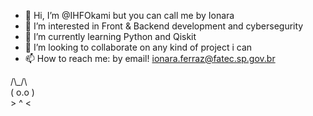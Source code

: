 - 👋 Hi, I’m @IHFOkami but you can call me by Ionara
- 👀 I’m interested in Front & Backend development and cybersegurity
- 🌱 I’m currently learning Python and Qiskit
- 💞️ I’m looking to collaborate on any kind of project i can
- 📫 How to reach me: by email! ionara.ferraz@fatec.sp.gov.br
 
<p>  /\_/\</br>
    ( o.o )</br>
     > ^ < </br>
